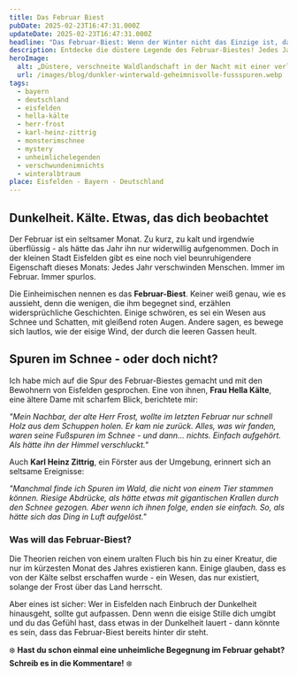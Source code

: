 ```yaml
---
title: Das Februar Biest
pubDate: 2025-02-23T16:47:31.000Z
updateDate: 2025-02-23T16:47:31.000Z
headline: "Das Februar-Biest: Wenn der Winter nicht das Einzige ist, das dich jagt"
description: Entdecke die düstere Legende des Februar-Biestes! Jedes Jahr verschwinden Menschen in Eisfelden - spurlos. Ist es ein Fluch oder ein Wesen aus Schnee und Schatten?
heroImage:
  alt: „Düstere, verschneite Waldlandschaft in der Nacht mit einer verlassenen Hütte im Hintergrund. Riesige, krallenartige Fußspuren im Schnee führen ins Dunkel, aus dem rote Augen bedrohlich leuchten.“
  url: /images/blog/dunkler-winterwald-geheimnisvolle-fussspuren.webp
tags:
  - bayern
  - deutschland
  - eisfelden
  - hella-kälte
  - herr-frost
  - karl-heinz-zittrig
  - monsterimschnee
  - mystery
  - unheimlichelegenden
  - verschwundenimnichts
  - winteralbtraum
place: Eisfelden - Bayern - Deutschland
---
```


## Dunkelheit. Kälte. Etwas, das dich beobachtet

Der Februar ist ein seltsamer Monat. Zu kurz, zu kalt und irgendwie überflüssig - als hätte das Jahr ihn nur widerwillig aufgenommen. Doch in der kleinen Stadt Eisfelden gibt es eine noch viel beunruhigendere Eigenschaft dieses Monats: Jedes Jahr verschwinden Menschen. Immer im Februar. Immer spurlos.

Die Einheimischen nennen es das **Februar-Biest**. Keiner weiß genau, wie es aussieht, denn die wenigen, die ihm begegnet sind, erzählen widersprüchliche Geschichten. Einige schwören, es sei ein Wesen aus Schnee und Schatten, mit gleißend roten Augen. Andere sagen, es bewege sich lautlos, wie der eisige Wind, der durch die leeren Gassen heult.

## Spuren im Schnee - oder doch nicht?

Ich habe mich auf die Spur des Februar-Biestes gemacht und mit den Bewohnern von Eisfelden gesprochen. Eine von ihnen, **Frau Hella Kälte**, eine ältere Dame mit scharfem Blick, berichtete mir:

_"Mein Nachbar, der alte Herr Frost, wollte im letzten Februar nur schnell Holz aus dem Schuppen holen. Er kam nie zurück. Alles, was wir fanden, waren seine Fußspuren im Schnee - und dann… nichts. Einfach aufgehört. Als hätte ihn der Himmel verschluckt."_

Auch **Karl Heinz Zittrig**, ein Förster aus der Umgebung, erinnert sich an seltsame Ereignisse:

_"Manchmal finde ich Spuren im Wald, die nicht von einem Tier stammen können. Riesige Abdrücke, als hätte etwas mit gigantischen Krallen durch den Schnee gezogen. Aber wenn ich ihnen folge, enden sie einfach. So, als hätte sich das Ding in Luft aufgelöst."_

### **Was will das Februar-Biest?**

Die Theorien reichen von einem uralten Fluch bis hin zu einer Kreatur, die nur im kürzesten Monat des Jahres existieren kann. Einige glauben, dass es von der Kälte selbst erschaffen wurde - ein Wesen, das nur existiert, solange der Frost über das Land herrscht.

Aber eines ist sicher: Wer in Eisfelden nach Einbruch der Dunkelheit hinausgeht, sollte gut aufpassen. Denn wenn die eisige Stille dich umgibt und du das Gefühl hast, dass etwas in der Dunkelheit lauert - dann könnte es sein, dass das Februar-Biest bereits hinter dir steht.

❄️ **Hast du schon einmal eine unheimliche Begegnung im Februar gehabt? Schreib es in die Kommentare!** ❄️
